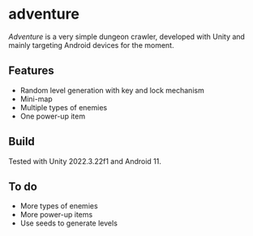 # adventure

_Adventure_ is a very simple dungeon crawler, developed with Unity and mainly targeting Android devices for the moment.

## Features

* Random level generation with key and lock mechanism
* Mini-map
* Multiple types of enemies
* One power-up item

## Build

Tested with Unity 2022.3.22f1 and Android 11.

## To do

* More types of enemies
* More power-up items
* Use seeds to generate levels
